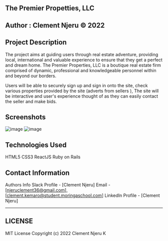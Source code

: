 ## The Premier Propetties, LLC

## Author : Clement Njeru © 2022

## Project Description

The project aims at guiding users through real estate adventure, providing local, international and valuable experience to ensure that they get a perfect and dream home.
The Premier Properties, LLC is a boutique real estate firm comprised of dynamic, professional and knowledgeable personnel within and beyond our borders.

Users will be able to securely sign up and sign in onto the site, check various properties provided by the site (adverts from sellers ), 
The site will be interactive and user's experience thought of as they can easily contact the seller and make bids.

## Screenshots
 ![image](./src/Assets/Screenshot3.png) 
 ![image](./src/Assets/Screenshot3.png) 

 

 ## Technologies Used
HTML5
CSS3
ReactJS
Ruby on Rails

## Contact Information
Authors Info Slack Profile - [Clement Njeru] 
Email - [njeruclement36@gmail.com], [clement.kemaro@student.moringaschool.com]
LinkedIn Profile - [Clement Njeru]
***
## LICENSE
MIT License
Copyright (c) 2022 Clement Njeru K
